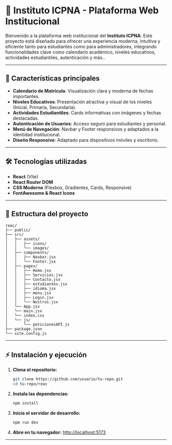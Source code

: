 # 🌟 Instituto ICPNA - Plataforma Web Institucional

Bienvenido a la plataforma web institucional del **Instituto ICPNA**. Este proyecto está diseñado para ofrecer una experiencia moderna, intuitiva y eficiente tanto para estudiantes como para administradores, integrando funcionalidades clave como calendario académico, niveles educativos, actividades estudiantiles, autenticación y más..

---

## 🚀 Características principales

- **Calendario de Matrícula**: Visualización clara y moderna de fechas importantes.
- **Niveles Educativos**: Presentación atractiva y visual de los niveles (Inicial, Primaria, Secundaria).
- **Actividades Estudiantiles**: Cards informativas con imágenes y fechas destacadas.
- **Autenticación de Usuarios**: Acceso seguro para estudiantes y personal.
- **Menú de Navegación**: Navbar y Footer responsivos y adaptados a la identidad institucional.
- **Diseño Responsive**: Adaptado para dispositivos móviles y escritorio.

---

## 🛠️ Tecnologías utilizadas

- **React** (Vite)
- **React Router DOM**
- **CSS Moderno** (Flexbox, Gradientes, Cards, Responsive)
- **FontAwesome & React Icons**

---

## 📁 Estructura del proyecto

```
reac/
├── public/
├── src/
│   ├── assets/
│   │   ├── icons/
│   │   └── images/
│   ├── components/
│   │   ├── Navbar.jsx
│   │   └── Footer.jsx
│   ├── pages/
│   │   ├── Home.jsx
│   │   ├── Servicios.jsx
│   │   ├── Contacto.jsx
│   │   ├── estudiantes.jsx
│   │   ├── idioma.jsx
│   │   ├── menu.jsx
│   │   ├── Login.jsx
│   │   └── Nostros.jsx
│   └── App.jsx
│   └── main.jsx
│   └── index.css
│   └── js/
│       └── peticionesAPI.js
├── package.json
└── vite.config.js
```

---

## ⚡ Instalación y ejecución

1. **Clona el repositorio:**
   ```bash
   git clone https://github.com/usuario/tu-repo.git
   cd tu-repo/reac
   ```
2. **Instala las dependencias:**
   ```bash
   npm install
   ```
3. **Inicia el servidor de desarrollo:**
   ```bash
   npm run dev
   ```
4. **Abre en tu navegador:**
   [http://localhost:5173](http://localhost:5173)

---

